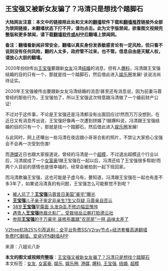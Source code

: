  <h2>王宝强又被新女友骗了？冯清只是想找个踏脚石</h2> <p class="notice"><b>大陆网友注意：本文中的链接除此处和文末的<a href="https://github.com/bannedbook/fanqiang" >翻墙</a>软件下载和<a href="https://github.com/killgcd/justmysocks/blob/master/README.md">翻墙推荐</a>链接外全部为禁网链接，未翻墙状态下打不开，请勿点击。此为文字版禁闻，欲看图文视频完整版和更多禁闻，请下载<a href="https://github.com/bannedbook/fanqiang">翻墙软件或APP</a>后翻墙上禁闻网。</p><p>备注：翻墙看新闻非常安全，翻墙以真实身份发表敏感言论有一定风险，但只看不说则没有任何风险，翻的人太多，政府管不过来，也不管。信息自由是天赋人权，请放心大胆的翻墙。</b></p>  <div class="entry"> <p id="summary">2020年纷纷传出<a href="https://www.bannedbook.org/bnews/tag/%e7%8e%8b%e5%ae%9d%e5%bc%ba/" class="st_tag internal_tag" rel="tag" title="标签 王宝强 下的日志">王宝强</a>要跟新<a href="https://www.bannedbook.org/bnews/tag/%e5%a5%b3%e5%8f%8b/" class="st_tag internal_tag" rel="tag" title="标签 女友 下的日志">女友</a>冯清<a href="https://www.bannedbook.org/bnews/tag/%e7%bb%93%e5%a9%9a/" class="st_tag internal_tag" rel="tag" title="标签 结婚 下的日志">结婚</a>的消息，但有人<a href="https://www.bannedbook.org/bnews/tag/%E7%88%86%E6%96%99/" class="st_tag internal_tag" rel="tag" title="标签 爆料 下的日志">爆料</a>，冯清跟王宝强结婚的目的只有一个，那就是找一个踏脚石，然后借此进入<a href="https://www.bannedbook.org/bnews/tag/%e5%a8%b1%e4%b9%90/" class="st_tag internal_tag" rel="tag" title="标签 娱乐 下的日志">娱乐</a>圈发展! 该说法尚待证实。</p> <p id="conimg">2020年王宝强被传出要跟新女友冯清结婚的消息!甚至还有消息说，因为前妻马蓉曾经的那些行为，王宝强怕了，所以王宝强这次特意跟冯清做了一个婚前财产公证!</p>  <p>不过对于这件事，不论是王宝强还是冯清都没有出面回应过!然而万万没想到，在近日又有消息传出说，王宝强好像再一次遭到拼婚了!据爆料说，冯清跟王宝强结婚的目的只有一个，那就是找一个踏脚石，然后借此进入<a href="https://www.bannedbook.org/bnews/tag/%e5%a8%b1%e4%b9%90%e5%9c%88/" class="st_tag internal_tag" rel="tag" title="标签 娱乐圈 下的日志">娱乐圈</a>发展!</p> <p>与此同时，网上还曝出一些冯清在夜店跟小哥哥合影的照片，不禁让大家担心宝强会不会再一次受到伤害!</p>  <p>而<a href="https://www.bannedbook.org/bnews/tag/%e6%b8%af%e5%aa%92/" class="st_tag internal_tag" rel="tag" title="标签 港媒 下的日志">港媒</a>近日也跟大家报道说，曾经的冯清是一个<a href="https://www.bannedbook.org/bnews/tag/%e8%b6%85%e6%a8%a1/" class="st_tag internal_tag" rel="tag" title="标签 超模 下的日志">超模</a>，不过退出超模这个行业以后，冯清就成了一个<a href="https://www.bannedbook.org/bnews/tag/%E5%A5%B3%E5%AF%8C%E8%B1%AA/" class="st_tag internal_tag" rel="tag" title="标签 女富豪 下的日志">女富豪</a>!跟王宝强在一起以后，冯清还给了王宝强很多帮助!而两个人目前的感情也是很幸福的，经常会被拍到一起下班回家。</p> <p>而冯清欺骗王宝强，这也可能是子虚乌有，要知道，冯清跟王宝强在一起也有差不多3年了，如果说冯清真的有问题，王宝强怎么可能察觉不到呢？</p>  <ul class='op-related-articles' title='相关阅读'> <li><a href='https://www.bannedbook.org/bnews/yule/20200925/1402721.html' target='_blank'>被人坑了？<b>王宝强</b>马蓉昔日美国”豪宅”曝光</a></li> <li><a href='https://www.bannedbook.org/bnews/baitai/20200901/1389101.html' target='_blank'><b>王宝强</b>儿子亲子鉴定非亲生?生父存疑 马蓉亲自否认</a></li> <li><a href='https://www.bannedbook.org/bnews/yule/20200807/1375948.html' target='_blank'>38岁<b>王宝强</b>罕露面 头发杂乱不修边幅显憔悴</a></li> <li><a href='https://www.bannedbook.org/bnews/comments/20200326/1369317.html' target='_blank'>遇贵人<b>王宝强</b>扬眉北影厂，受栽培岳云鹏打脸德云社</a></li> <li><a href='https://www.bannedbook.org/bnews/yule/20200626/1350541.html' target='_blank'>参观<b>王宝强</b>的千万豪宅 装修布置跟"农民房"一样 品味太差了</a></li> </ul> <p class="texttj"> <a href="https://github.com/bannedbook/fanqiang/wiki/V2ray%E6%9C%BA%E5%9C%BA" target="_blank">V2free机场25%引荐返利：全平台免费SS/V2ray节点+经济套餐高速翻墙</a><br/> <a href="https://github.com/bannedbook/fanqiang/wiki/%E7%A6%81%E9%97%BB%E7%BD%91%E5%AE%89%E5%8D%93%E7%BF%BB%E5%A2%99%E6%96%B0%E9%97%BBAPP" target="_blank">免费PC翻墙、安卓VPN翻墙APP</a></p><p> 来源：八姐论八卦 </p><a name='sharetosocial'></a>       <div><b>本文的图文或视频完整版</b>：<a href='https://www.bannedbook.org/bnews/yule/20201231/1458484.html'>王宝强又被新女友骗了？冯清只是想找个踏脚石</a></div>  </div><!--END ENTRY--> <div class="postfooter"> <div>本文标签：<a href="https://www.bannedbook.org/bnews/tag/%e5%a5%b3%e5%8f%8b/" rel="tag">女友</a>, <a href="https://www.bannedbook.org/bnews/tag/%E5%A5%B3%E5%AF%8C%E8%B1%AA/" rel="tag">女富豪</a>, <a href="https://www.bannedbook.org/bnews/tag/%e5%a8%b1%e4%b9%90/" rel="tag">娱乐</a>, <a href="https://www.bannedbook.org/bnews/tag/%e5%a8%b1%e4%b9%90%e5%9c%88/" rel="tag">娱乐圈</a>, <a href="https://www.bannedbook.org/bnews/tag/%e6%b8%af%e5%aa%92/" rel="tag">港媒</a>, <a href="https://www.bannedbook.org/bnews/tag/%E7%88%86%E6%96%99/" rel="tag">爆料</a>, <a href="https://www.bannedbook.org/bnews/tag/%e7%8e%8b%e5%ae%9d%e5%bc%ba/" rel="tag">王宝强</a>, <a href="https://www.bannedbook.org/bnews/tag/%e7%bb%93%e5%a9%9a/" rel="tag">结婚</a>, <a href="https://www.bannedbook.org/bnews/tag/%e8%b6%85%e6%a8%a1/" rel="tag">超模</a></div>  </div><!--END POSTFOOTER--> 